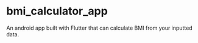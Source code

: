 # bmi_calculator_app
An android app built with Flutter that can calculate BMI from your inputted data.
